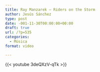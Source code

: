 ```yaml
---
title: Ray Manzarek – Riders on the Storm
author: Jesús Sánchez
type: post
date: -001-11-30T00:00:00+00:00
draft: true
url: /?p=535
categories:
  - Música
format: video

---
```

{{< youtube 3deQXzV-qTk >}}